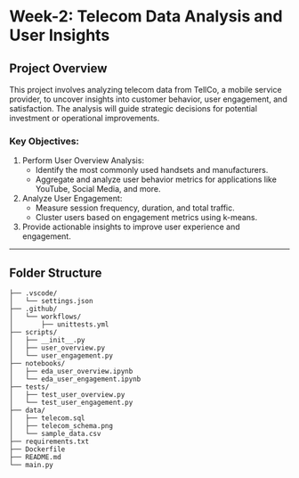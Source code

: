 # Week-2: Telecom Data Analysis and User Insights

## Project Overview

This project involves analyzing telecom data from TellCo, a mobile service provider, to uncover insights into customer behavior, user engagement, and satisfaction. The analysis will guide strategic decisions for potential investment or operational improvements.

### Key Objectives:
1. Perform User Overview Analysis:
   - Identify the most commonly used handsets and manufacturers.
   - Aggregate and analyze user behavior metrics for applications like YouTube, Social Media, and more.
2. Analyze User Engagement:
   - Measure session frequency, duration, and total traffic.
   - Cluster users based on engagement metrics using k-means.
3. Provide actionable insights to improve user experience and engagement.

---

## Folder Structure

```plaintext
├── .vscode/
│   └── settings.json
├── .github/
│   └── workflows/
│       ├── unittests.yml
├── scripts/
│   ├── __init__.py
│   ├── user_overview.py
│   └── user_engagement.py
├── notebooks/
│   ├── eda_user_overview.ipynb
│   └── eda_user_engagement.ipynb
├── tests/
│   ├── test_user_overview.py
│   └── test_user_engagement.py
├── data/
│   ├── telecom.sql
│   ├── telecom_schema.png
│   └── sample_data.csv
├── requirements.txt
├── Dockerfile
├── README.md
└── main.py
